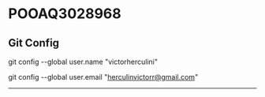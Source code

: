 # POOAQ3028968

## Git Config

git config --global user.name "victorherculini"

git config --global user.email "herculinvictorr@gmail.com"

---
